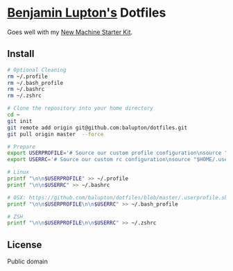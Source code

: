 # [Benjamin Lupton's](http://balupton.com) Dotfiles

Goes well with my [New Machine Starter Kit](https://gist.github.com/balupton/5259595).


## Install

``` bash
# Optional Cleaning
rm ~/.profile
rm ~/.bash_profile
rm ~/.bashrc
rm ~/.zshrc

# Clone the repository into your home directory
cd ~
git init
git remote add origin git@github.com:balupton/dotfiles.git
git pull origin master  --force

# Prepare
export USERPROFILE='# Source our custom profile configuration\nsource "$HOME/.userprofile.sh"'
export USERRC='# Source our custom rc configuration\nsource "$HOME/.userrc.sh"'

# Linux
printf "\n\n$USERPROFILE" >> ~/.profile
printf "\n\n$USERRC" >> ~/.bashrc

# OSX: https://github.com/balupton/dotfiles/blob/master/.userprofile.sh
printf "\n\n$USERPROFILE\n\n$USERRC" >> ~/.bash_profile

# ZSH
printf "\n\n$USERPROFILE\n\n$USERRC" >> ~/.zshrc
```


## License

Public domain

